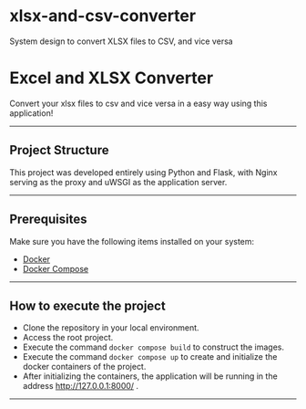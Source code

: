 # xlsx-and-csv-converter
System design to convert XLSX files to CSV, and vice versa
# Excel and XLSX Converter

Convert your xlsx files to csv and vice versa in a easy way using this application!
___

## Project Structure
This project was developed entirely using Python and Flask, with Nginx serving as the proxy and uWSGI as the application server.
___

## Prerequisites
Make sure you have the following items installed on your system:
* [Docker](https://docs.docker.com/)
* [Docker Compose](https://docs.docker.com/compose/)
___

## How to execute the project
* Clone the repository in your local environment.
* Access the root project.
* Execute the command `docker compose build` to construct the images.
* Execute the command `docker compose up` to create and initialize the docker containers of the project.
* After initializing the containers, the application will be running in the address http://127.0.0.1:8000/ .
___
